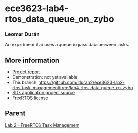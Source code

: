 # ece3623-lab4-rtos_data_queue_on_zybo
### Leomar Durán

An experiment that uses a queue to pass data between tasks.

## More information
* [Project report][report]
* Demonstration:  not yet available
* This branch: <https://github.com/lduran2/ece3623-lab2-rtos_task_management/tree/lab4-rtos_data_queue_on_zybo>
* [SDK application project source][project-source]
* [FreeRTOS license][license]

## Parent
[Lab 2 &ndash; FreeRTOS Task Management][parent]

[report]: <https://github.com/lduran2/ece3623-lab2-rtos_task_management/blob/lab4-rtos_data_queue_on_zybo/ECE_3623_Lab_4_FreeRTOS_Data_Queue_on_Zybo.pdf>
[project-source]: <https://github.com/lduran2/ece3623-lab2-rtos_task_management/blob/lab4-rtos_data_queue_on_zybo/rtos_task_management.sdk/initials_FreeRTOStm/src/initials_FreeRTOStm.c>
[license]: <https://github.com/lduran2/ece3623-lab2-rtos_task_management/blob/lab4-rtos_data_queue_on_zybo/License.txt>
[parent]: <https://github.com/lduran2/ece3623-lab2-rtos_task_management>
